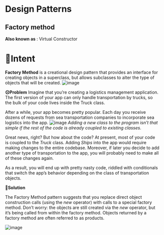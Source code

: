 # Design Patterns
## Factory method
**Also known as** : Virtual Constructor

# **📜Intent**

**Factory Method** is a creational design pattern that provides an interface for creating objects in a superclass, but allows subclasses to alter the type of objects that will be created.
![image](https://github.com/Hamroliyev/DESIGNPATTERNS/assets/90793925/51ac4e48-e24a-4178-8c91-943bbc127c94)

**☹Problem**
Imagine that you’re creating a logistics management application. The first version of your app can only handle transportation by trucks, so the bulk of your code lives inside the Truck class.

After a while, your app becomes pretty popular. Each day you receive dozens of requests from sea transportation companies to incorporate sea logistics into the app.
![image](https://github.com/Hamroliyev/DESIGNPATTERNS/assets/90793925/6c45d315-36e7-4e53-8ce1-15ee69133759)
_Adding a new class to the program isn’t that simple if the rest of the code is already coupled to existing classes._

Great news, right? But how about the code? At present, most of your code is coupled to the _Truck_ class. Adding _Ships_ into the app would require making changes to the entire codebase. Moreover, if later you decide to add another type of transportation to the app, you will probably need to make all of these changes again.

As a result, you will end up with pretty nasty code, riddled with conditionals that switch the app’s behavior depending on the class of transportation objects.

**🙂Solution**

The Factory Method pattern suggests that you replace direct object construction calls (using the *new* operator) with calls to a special factory method. Don’t worry: the objects are still created via the *new* operator, but it’s being called from within the factory method. Objects returned by a factory method are often referred to as products.

![image](https://github.com/Hamroliyev/DESIGNPATTERNS/assets/90793925/f0a1812a-4938-4ff3-86ae-3f790abbcede)


